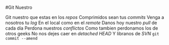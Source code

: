#Git Nuestro

  Git nuestro que estas en los *repos*
  Comprimidos sean tus *commits*
  Venga a nosotros tu *log*
  En el local como en el *remote*
  Danos hoy nuestro *pull* de cada día
  Perdona nuestros *conflictos*
  Como tambien perdonamos los de otros geeks
  No nos dejes caer en *detached HEAD*
  Y libranos  de *SVN*
  `git commit --amend`

